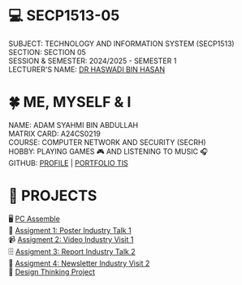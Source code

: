 # 💻 SECP1513-05
SUBJECT: TECHNOLOGY AND INFORMATION SYSTEM (SECP1513) \
SECTION: SECTION 05 \
SESSION & SEMESTER: 2024/2025 - SEMESTER 1 \
LECTURER'S NAME: [DR HASWADI BIN HASAN](https://github.com/haswadi1971) 

# 🍀 ME, MYSELF & I
NAME: ADAM SYAHMI BIN ABDULLAH \
MATRIX CARD: A24CS0219 \
COURSE: COMPUTER NETWORK AND SECURITY (SECRH) \
HOBBY: PLAYING GAMES 🎮 AND LISTENING TO MUSIC 🎧 \
GITHUB: [PROFILE](https://github.com/syhm1d) | [PORTFOLIO TIS](https://github.com/syhm1d/SECP1513-05)

# 📂 PROJECTS
🖥️ [PC Assemble](https://github.com/syhm1d/SECP1513-05/tree/main/PC%20Assemble) \
📎 [Assigment 1: Poster Industry Talk 1](https://github.com/syhm1d/SECP1513-05/tree/main/Assignment%201) \
📹 [Assigment 2: Video Industry Visit 1](https://github.com/syhm1d/SECP1513-05/tree/main/Assignment%202) \
🗄️ [Assigment 3: Report Industry Talk 2](https://github.com/syhm1d/SECP1513-05/tree/main/Assignment%203) \
📰 [Assigment 4: Newsletter Industry Visit 2](https://github.com/syhm1d/SECP1513-05/tree/main/Assignment%204) \
🧠 [Design Thinking Project](https://github.com/syhm1d/SECP1513-05/tree/main/Design%20Thinking%20Project)
